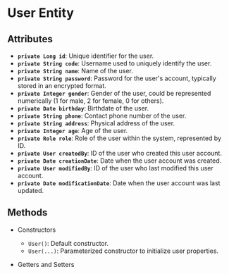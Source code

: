 # User Entity

## Attributes

- **`private Long id`**: Unique identifier for the user.
- **`private String code`**: Username used to uniquely identify the user.
- **`private String name`**: Name of the user.
- **`private String password`**: Password for the user's account, typically stored in an encrypted format.
- **`private Integer gender`**: Gender of the user, could be represented numerically (1 for male, 2 for female, 0 for others).
- **`private Date birthday`**: Birthdate of the user.
- **`private String phone`**: Contact phone number of the user.
- **`private String address`**: Physical address of the user.
- **`private Integer age`**: Age of the user.
- **`private Role role`**: Role of the user within the system, represented by ID.
- **`private User createdBy`**: ID of the user who created this user account.
- **`private Date creationDate`**: Date when the user account was created.
- **`private User modifiedBy`**: ID of the user who last modified this user account.
- **`private Date modificationDate`**: Date when the user account was last updated.

## Methods

- Constructors
  - `User()`: Default constructor.
  - `User(...)`: Parameterized constructor to initialize user properties.
  
- Getters and Setters


